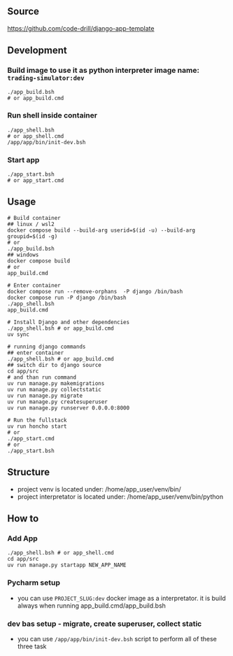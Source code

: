 ## Source

https://github.com/code-drill/django-app-template

## Development

### Build image to use it as python interpreter image name: `trading-simulator:dev`

```shell
./app_build.bsh
# or app_build.cmd
```

### Run shell inside container

```shell
./app_shell.bsh
# or app_shell.cmd
/app/app/bin/init-dev.bsh
```

### Start app

```shell
./app_start.bsh
# or app_start.cmd
```

## Usage

```shell
# Build container
## linux / wsl2
docker compose build --build-arg userid=$(id -u) --build-arg groupid=$(id -g)
# or
./app_build.bsh
## windows
docker compose build
# or
app_build.cmd

# Enter container
docker compose run --remove-orphans  -P django /bin/bash
docker compose run -P django /bin/bash
./app_shell.bsh
app_build.cmd

# Install Django and other dependencies
./app_shell.bsh # or app_build.cmd
uv sync

# running django commands
## enter container
./app_shell.bsh # or app_build.cmd
## switch dir to django source
cd app/src
# and than run command
uv run manage.py makemigrations
uv run manage.py collectstatic
uv run manage.py migrate
uv run manage.py createsuperuser
uv run manage.py runserver 0.0.0.0:8000

# Run the fullstack
uv run honcho start
# or
./app_start.cmd
# or
./app_start.bsh
```

## Structure

- project venv is located under: /home/app_user/venv/bin/
- project interpretator is located under: /home/app_user/venv/bin/python

## How to

### Add App

```shell
./app_shell.bsh # or app_shell.cmd
cd app/src
uv run manage.py startapp NEW_APP_NAME
```

### Pycharm setup

- you can use `PROJECT_SLUG:dev` docker image as a interpretator. it is build always when running
  app_build.cmd/app_build.bsh

### dev bas setup - migrate, create superuser, collect static

- you can use `/app/app/bin/init-dev.bsh` script to perform all of these three task


